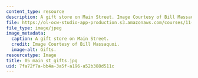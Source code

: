 ```yaml
---
content_type: resource
description: A gift store on Main Street. Image Courtesy of Bill Massaquoi.
file: https://ol-ocw-studio-app-production.s3.amazonaws.com/courses/11-945-springfield-studio-fall-2005/7fa72f7abb4a3a5fa196a52b388d511c_05_main_st_gifts.jpg
file_type: image/jpeg
image_metadata:
  caption: A gift store on Main Street.
  credit: Image Courtesy of Bill Massaquoi.
  image-alt: Gifts.
resourcetype: Image
title: 05_main_st_gifts.jpg
uid: 7fa72f7a-bb4a-3a5f-a196-a52b388d511c
---
```

